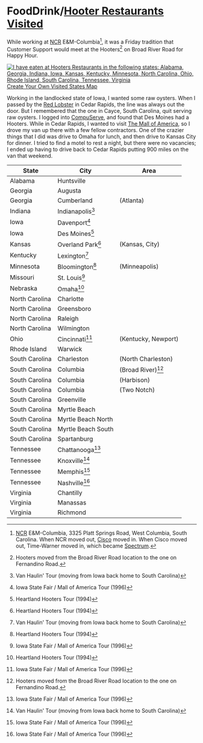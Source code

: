 # FoodDrink/[Hooter Restaurants Visited](https://www.hooters.com)

While working at [NCR](https://www.ncr.com) E&M-Columbia[^11], it was a Friday tradition that Customer Support would 
meet at the Hooters[^12] on Broad River Road for Happy Hour.

<a href="https://m.maploco.com/visited-states/mine.php?states=AL-GA-IA-IN-KS-KY-MN-MO-NC-NE-OH-RI-SC-TN-VA&w=ml"><img src="https://map1.maploco.com/visited-states/ml/AL-GA-IA-IN-KS-KY-MN-MO-NC-NE-OH-RI-SC-TN-VA.png" border=0 alt="I have eaten at Hooters Restaurants in the following states: Alabama, Georgia, Indiana, Iowa, Kansas, Kentucky, Minnesota, North Carolina, Ohio, Rhode Island, South Carolina, Tennessee, Virginia"><br />Create Your Own Visited States Map</a>

Working in the landlocked state of Iowa, I wanted some raw oysters. When I passed by the [Red Lobster](https://www.redlobster.com/) in Cedar Rapids, the line was always out the door. But I remembered that the one in Cayce, South Carolina, quit serving raw oysters. I logged into [CompuServe](https://www.compuserve.com/), and found that Des Moines had a Hooters. While in Cedar Rapids, I wanted to visit [The Mall of America](https://www.mallofamerica.com/), so I drove my van up there with a few fellow contractors. One of the crazier things that I did was drive to Omaha for lunch, and then drive to Kansas City for dinner. I tried to find a motel to rest a night, but there were no vacancies; I ended up having to drive back to Cedar Rapids putting 900 miles on the van that weekend.

| State | City | Area |
|-------|------|------|
| Alabama | Huntsville ||
| Georgia | Augusta ||
| Georgia | Cumberland | (Atlanta) |
| Indiana | Indianapolis[^13] ||
| Iowa | Davenport[^14] ||
| Iowa | Des Moines[^15] ||
| Kansas | Overland Park[^15] | (Kansas, City) |
| Kentucky | Lexington[^13] ||
| Minnesota | Bloomington[^15] | (Minneapolis) |
| Missouri | St. Louis[^14] ||
| Nebraska | Omaha[^15] ||
| North Carolina | Charlotte ||
| North Carolina | Greensboro ||
| North Carolina | Raleigh ||
| North Carolina | Wilmington ||
| Ohio | Cincinnati[^14] | (Kentucky, Newport) |
| Rhode Island | Warwick ||
| South Carolina | Charleston | (North Charleston) |
| South Carolina | Columbia | (Broad River)[^12] |
| South Carolina | Columbia | (Harbison) |
| South Carolina | Columbia | (Two Notch) |
| South Carolina | Greenville ||
| South Carolina | Myrtle Beach |   |
| South Carolina | Myrtle Beach North |   |
| South Carolina | Myrtle Beach South |   |
| South Carolina | Spartanburg ||
| Tennessee | Chattanooga[^14] ||
| Tennessee | Knoxville[^13] ||
| Tennessee | Memphis[^14] ||
| Tennessee | Nashville[^14] ||
| Virginia | Chantilly ||
| Virginia | Manassas ||
| Virginia | Richmond ||

[^11]: [NCR](https://www.ncr.com/) E&M-Columbia, 3325 Platt Springs Road, West Columbia, South Carolina. When NCR moved out, [Cisco](https://www.cisco.com/) moved in. When Cisco moved out, Time-Warner moved in, which became [Spectrum](https:://www.spectrum.com/).
[^12]: Hooters moved from the Broad River Road location to the one on Fernandino Road.
[^13]: Van Haulin' Tour (moving from Iowa back home to South Carolina) 
[^14]: Iowa State Fair / Mall of America Tour (1996)
[^15]: Heartland Hooters Tour (1994)
